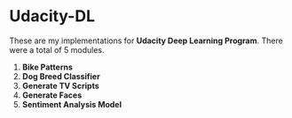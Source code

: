 # Udacity-DL

These are my implementations for **Udacity Deep Learning Program**.
There were a total of 5 modules.

1. **Bike Patterns**
2. **Dog Breed Classifier**
3. **Generate TV Scripts**
4. **Generate Faces**
5. **Sentiment Analysis Model**
